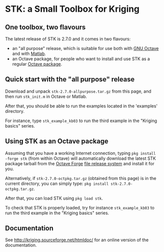 # STK: a Small Toolbox for Kriging

## One toolbox, two flavours

The latest release of STK is 2.7.0 and it comes in two flavours:

 * an "all purpose" release, which is suitable for use both with
   [GNU Octave](http://www.gnu.org/software/octave/)
   and with [Matlab](www.mathworks.com/products/matlab/).
 * an Octave package, for people who want to install and use STK as a
   regular [Octave package](http://www.gnu.org/software/octave/doc/interpreter/Packages.html#Packages).
 
## Quick start with the "all purpose" release

Download and unpack `stk-2.7.0-allpurpose.tar.gz` from this page, and then
run `stk_init.m` in Octave or Matlab.

After that, you should be able to run the examples located in the 'examples'
directory.

For instance, type `stk_example_kb03` to run the third example in the "Kriging
basics" series.

## Using STK as an Octave package

Assuming that you have a working Internet connection, typing `pkg install -forge stk`
(from within Octave) will automatically download the latest STK package tarball from the
[Octave Forge](http://octave.sourceforge.net/stk/index.html)
[file release system](https://sourceforge.net/projects/octave/files/)
and install it for you.

Alternatively, if `stk-2.7.0-octpkg.tar.gz` (obtained from this page) is in the
current directory, you can simply type: `pkg install stk-2.7.0-octpkg.tar.gz`.

After that, you can load STK using `pkg load stk`.

To check that STK is properly loaded, try for instance `stk_example_kb03` to run
the third example in the "Kriging basics" series.

## Documentation

See <http://kriging.sourceforge.net/htmldoc/> for an online version of the documentation.



